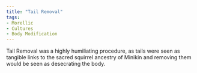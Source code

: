 ```yaml
---
title: "Tail Removal"
tags:
- Morellic
- Cultures
- Body Modification
---
```

Tail Removal was a highly humiliating procedure, as tails were seen as tangible links to the sacred squirrel ancestry of Minikin and removing them would be seen as desecrating the body.